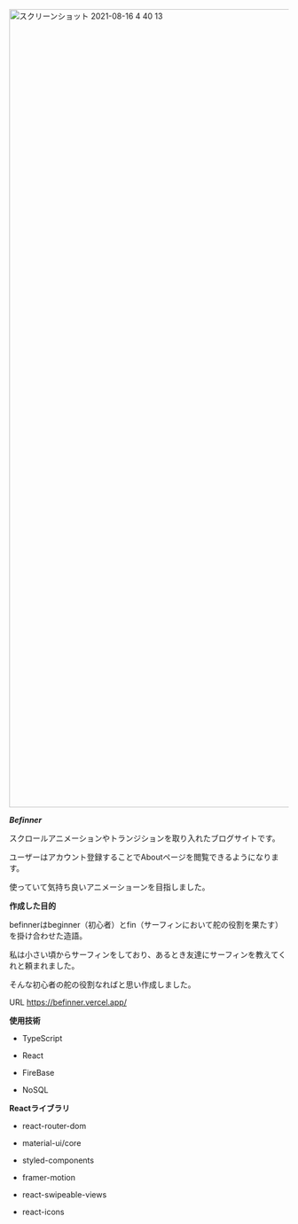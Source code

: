 <img width="1440" alt="スクリーンショット 2021-08-16 4 40 13" src="https://user-images.githubusercontent.com/76087062/129490458-2c3ab42d-e2d0-4f0b-a817-03bb5246eefe.png">


***Befinner***

スクロールアニメーションやトランジションを取り入れたブログサイトです。


ユーザーはアカウント登録することでAboutページを閲覧できるようになります。


使っていて気持ち良いアニメーショーンを目指しました。






**作成した目的**


befinnerはbeginner（初心者）とfin（サーフィンにおいて舵の役割を果たす）を掛け合わせた造語。


私は小さい頃からサーフィンをしており、あるとき友達にサーフィンを教えてくれと頼まれました。


そんな初心者の舵の役割なればと思い作成しました。


URL
<https://befinner.vercel.app/>






**使用技術**


- TypeScript


- React


- FireBase


- NoSQL






**Reactライブラリ**


- react-router-dom 


- material-ui/core 


- styled-components 


- framer-motion 


- react-swipeable-views 


- react-icons 


